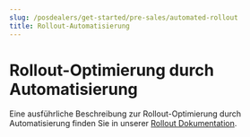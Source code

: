 ```yaml
---
slug: /posdealers/get-started/pre-sales/automated-rollout
title: Rollout-Automatisierung
---
```


# Rollout-Optimierung durch Automatisierung

Eine ausführliche Beschreibung zur Rollout-Optimierung durch Automatisierung finden Sie in unserer [Rollout Dokumentation](https://docs.fiskaltrust.cloud/de/docs/posdealers/rollout-doc/middleware#automatisierung-des-rollout).
